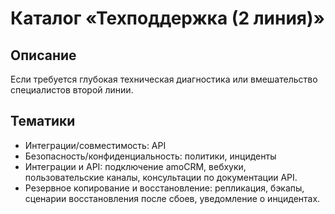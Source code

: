 # Каталог «Техподдержка (2 линия)»

## Описание
Если требуется глубокая техническая диагностика или вмешательство специалистов второй линии.

## Тематики
- Интеграции/совместимость: API
- Безопасность/конфиденциальность: политики, инциденты
- Интеграции и API: подключение amoCRM, вебхуки, пользовательские каналы, консультации по документации API.
- Резервное копирование и восстановление: репликация, бэкапы, сценарии восстановления после сбоев, уведомление о инцидентах.
